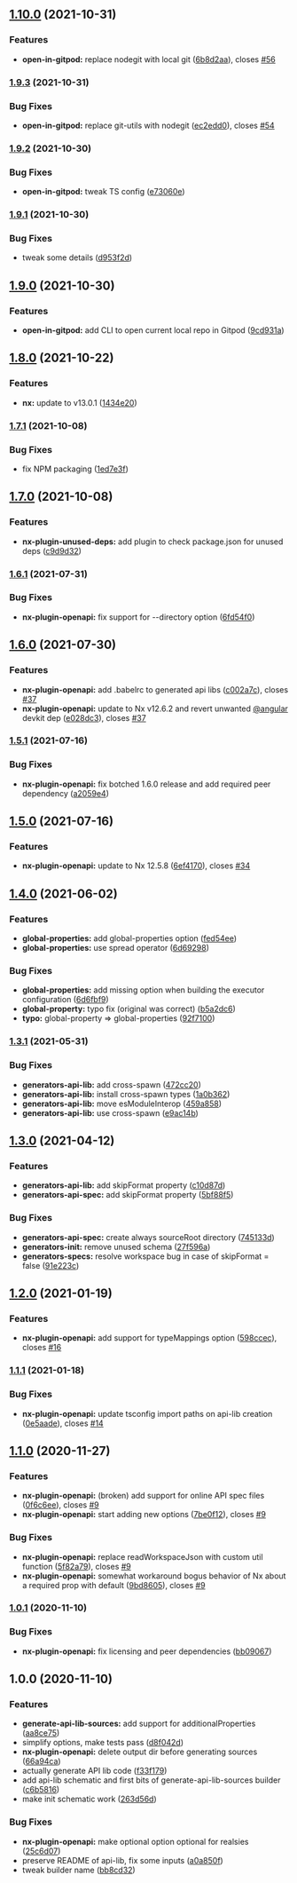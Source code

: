 ## [1.10.0](https://github.com/trumbitta/nx-trumbitta/compare/v1.9.3...v1.10.0) (2021-10-31)


### Features

* **open-in-gitpod:** replace nodegit with local git ([6b8d2aa](https://github.com/trumbitta/nx-trumbitta/commit/6b8d2aa095f9f9d6ee7d751a67c7d14171b06121)), closes [#56](https://github.com/trumbitta/nx-trumbitta/issues/56)

### [1.9.3](https://github.com/trumbitta/nx-trumbitta/compare/v1.9.2...v1.9.3) (2021-10-31)


### Bug Fixes

* **open-in-gitpod:** replace git-utils with nodegit ([ec2edd0](https://github.com/trumbitta/nx-trumbitta/commit/ec2edd03c81dc0bc104ee7e8de864950f626ac0e)), closes [#54](https://github.com/trumbitta/nx-trumbitta/issues/54)

### [1.9.2](https://github.com/trumbitta/nx-trumbitta/compare/v1.9.1...v1.9.2) (2021-10-30)


### Bug Fixes

* **open-in-gitpod:** tweak TS config ([e73060e](https://github.com/trumbitta/nx-trumbitta/commit/e73060e703e3e6ef5fa22e2f70e8f32c602603b1))

### [1.9.1](https://github.com/trumbitta/nx-trumbitta/compare/v1.9.0...v1.9.1) (2021-10-30)


### Bug Fixes

* tweak some details ([d953f2d](https://github.com/trumbitta/nx-trumbitta/commit/d953f2dbda19a482d44a2f07f2b14725f82ab07b))

## [1.9.0](https://github.com/trumbitta/nx-trumbitta/compare/v1.8.0...v1.9.0) (2021-10-30)


### Features

* **open-in-gitpod:** add CLI to open current local repo in Gitpod ([9cd931a](https://github.com/trumbitta/nx-trumbitta/commit/9cd931ad238b4a3282e5776c4c71f1714c2192cd))

## [1.8.0](https://github.com/trumbitta/nx-trumbitta/compare/v1.7.1...v1.8.0) (2021-10-22)


### Features

* **nx:** update to v13.0.1 ([1434e20](https://github.com/trumbitta/nx-trumbitta/commit/1434e20f9340d5f3a96e35155e2b60ea69859f93))

### [1.7.1](https://github.com/trumbitta/nx-trumbitta/compare/v1.7.0...v1.7.1) (2021-10-08)


### Bug Fixes

* fix NPM packaging ([1ed7e3f](https://github.com/trumbitta/nx-trumbitta/commit/1ed7e3f2acb84d9b34df8330dcea60a455b8c360))

## [1.7.0](https://github.com/trumbitta/nx-trumbitta/compare/v1.6.1...v1.7.0) (2021-10-08)


### Features

* **nx-plugin-unused-deps:** add plugin to check package.json for unused deps ([c9d9d32](https://github.com/trumbitta/nx-trumbitta/commit/c9d9d321d0f8dde18795555856cd0979e8c7f236))

### [1.6.1](https://github.com/trumbitta/nx-trumbitta/compare/v1.6.0...v1.6.1) (2021-07-31)


### Bug Fixes

* **nx-plugin-openapi:** fix support for --directory option ([6fd54f0](https://github.com/trumbitta/nx-trumbitta/commit/6fd54f07b73dc2b44076e8aebd1e80e0e8d99668))

## [1.6.0](https://github.com/trumbitta/nx-trumbitta/compare/v1.5.1...v1.6.0) (2021-07-30)


### Features

* **nx-plugin-openapi:** add .babelrc to generated api libs ([c002a7c](https://github.com/trumbitta/nx-trumbitta/commit/c002a7c20b9089918aac22d49b7408a38343d145)), closes [#37](https://github.com/trumbitta/nx-trumbitta/issues/37)
* **nx-plugin-openapi:** update to Nx v12.6.2 and revert unwanted [@angular](https://github.com/angular) devkit dep ([e028dc3](https://github.com/trumbitta/nx-trumbitta/commit/e028dc38e564ecba897ca971a92363350e1558db)), closes [#37](https://github.com/trumbitta/nx-trumbitta/issues/37)

### [1.5.1](https://github.com/trumbitta/nx-trumbitta/compare/v1.5.0...v1.5.1) (2021-07-16)


### Bug Fixes

* **nx-plugin-openapi:** fix botched 1.6.0 release and add required peer dependency ([a2059e4](https://github.com/trumbitta/nx-trumbitta/commit/a2059e4f94a6a5661ec25a7f080721e0b0300a4f))

## [1.5.0](https://github.com/trumbitta/nx-trumbitta/compare/v1.4.0...v1.5.0) (2021-07-16)


### Features

* **nx-plugin-openapi:** update to Nx 12.5.8 ([6ef4170](https://github.com/trumbitta/nx-trumbitta/commit/6ef4170e867c8bef1cbfd9d3582eace5e0681754)), closes [#34](https://github.com/trumbitta/nx-trumbitta/issues/34)

## [1.4.0](https://github.com/trumbitta/nx-trumbitta/compare/v1.3.1...v1.4.0) (2021-06-02)


### Features

* **global-properties:** add global-properties option ([fed54ee](https://github.com/trumbitta/nx-trumbitta/commit/fed54eedfc997343eb24645a2b8e0a534aac307d))
* **global-properties:** use spread operator ([6d69298](https://github.com/trumbitta/nx-trumbitta/commit/6d6929819bfebb3a2ed30e2e3a29b740a2675548))


### Bug Fixes

* **global-properties:** add missing option when building the executor configuration ([6d6fbf9](https://github.com/trumbitta/nx-trumbitta/commit/6d6fbf9700aea59ebae06e31462dd295c16e071c))
* **global-property:** typo fix (original was correct) ([b5a2dc6](https://github.com/trumbitta/nx-trumbitta/commit/b5a2dc66a727cddb6bb84c58e5a911085e010142))
* **typo:** global-property => global-properties ([92f7100](https://github.com/trumbitta/nx-trumbitta/commit/92f710015c0c609b10bb820b7474ca2c5cdad1c9))

### [1.3.1](https://github.com/trumbitta/nx-trumbitta/compare/v1.3.0...v1.3.1) (2021-05-31)


### Bug Fixes

* **generators-api-lib:** add cross-spawn ([472cc20](https://github.com/trumbitta/nx-trumbitta/commit/472cc2091ecc1bcc877c29b5778b969d8ceff54e))
* **generators-api-lib:** install cross-spawn types ([1a0b362](https://github.com/trumbitta/nx-trumbitta/commit/1a0b3622919a1d49a0c3d118fefce4b83ab7aff5))
* **generators-api-lib:** move esModuleInterop ([459a858](https://github.com/trumbitta/nx-trumbitta/commit/459a8583de879fb4c29f4fc4e7c2cce68a813c19))
* **generators-api-lib:** use cross-spawn ([e9ac14b](https://github.com/trumbitta/nx-trumbitta/commit/e9ac14b086c316c57aede4ac2ae499187241e716))

## [1.3.0](https://github.com/trumbitta/nx-trumbitta/compare/v1.2.0...v1.3.0) (2021-04-12)


### Features

* **generators-api-lib:** add skipFormat property ([c10d87d](https://github.com/trumbitta/nx-trumbitta/commit/c10d87da26ad35d892cc69dc03f9f762337fcdf9))
* **generators-api-spec:** add skipFormat property ([5bf88f5](https://github.com/trumbitta/nx-trumbitta/commit/5bf88f5d3bd8d412822ddc52c234110f74d12dfb))


### Bug Fixes

* **generators-api-spec:** create always sourceRoot directory ([745133d](https://github.com/trumbitta/nx-trumbitta/commit/745133dec6b0ca5e940d3ad5d4e86c9335abc502))
* **generators-init:** remove unused schema ([27f596a](https://github.com/trumbitta/nx-trumbitta/commit/27f596a7164f0d50e961f3d52be13a389bf1e8a2))
* **generators-specs:** resolve workspace bug in case of skipFormat = false ([91e223c](https://github.com/trumbitta/nx-trumbitta/commit/91e223c25280d4ceb48e94b1dc5befe3ea32ea8f))

## [1.2.0](https://github.com/trumbitta/nx-trumbitta/compare/v1.1.1...v1.2.0) (2021-01-19)


### Features

* **nx-plugin-openapi:** add support for typeMappings option ([598ccec](https://github.com/trumbitta/nx-trumbitta/commit/598ccec0f84ccc3c7fcbe17b7899f2204a07b27f)), closes [#16](https://github.com/trumbitta/nx-trumbitta/issues/16)

### [1.1.1](https://github.com/trumbitta/nx-trumbitta/compare/v1.1.0...v1.1.1) (2021-01-18)


### Bug Fixes

* **nx-plugin-openapi:** update tsconfig import paths on api-lib creation ([0e5aade](https://github.com/trumbitta/nx-trumbitta/commit/0e5aade6db245d0cd8205d50226410f5a9416c6f)), closes [#14](https://github.com/trumbitta/nx-trumbitta/issues/14)

## [1.1.0](https://github.com/trumbitta/nx-trumbitta/compare/v1.0.1...v1.1.0) (2020-11-27)


### Features

* **nx-plugin-openapi:** (broken) add support for online API spec files ([0f6c6ee](https://github.com/trumbitta/nx-trumbitta/commit/0f6c6eea1033d36449240d84033b6152b1cc4555)), closes [#9](https://github.com/trumbitta/nx-trumbitta/issues/9)
* **nx-plugin-openapi:** start adding new options ([7be0f12](https://github.com/trumbitta/nx-trumbitta/commit/7be0f12d9ec6f48e9a86d9c13a025d35b7dc2fce)), closes [#9](https://github.com/trumbitta/nx-trumbitta/issues/9)


### Bug Fixes

* **nx-plugin-openapi:** replace readWorkspaceJson with custom util function ([5f82a79](https://github.com/trumbitta/nx-trumbitta/commit/5f82a790213d59628c3b5285348989155d63219b)), closes [#9](https://github.com/trumbitta/nx-trumbitta/issues/9)
* **nx-plugin-openapi:** somewhat workaround bogus behavior of Nx about a required prop with default ([9bd8605](https://github.com/trumbitta/nx-trumbitta/commit/9bd86055c1cc56b9a3f5235b6ab6aa0ff136cd2a)), closes [#9](https://github.com/trumbitta/nx-trumbitta/issues/9)

### [1.0.1](https://github.com/trumbitta/nx-trumbitta/compare/v1.0.0...v1.0.1) (2020-11-10)


### Bug Fixes

* **nx-plugin-openapi:** fix licensing and peer dependencies ([bb09067](https://github.com/trumbitta/nx-trumbitta/commit/bb090672622cdbf16cd13a8f9c06c4d1699563a8))

## 1.0.0 (2020-11-10)


### Features

* **generate-api-lib-sources:** add support for additionalProperties ([aa8ce75](https://github.com/trumbitta/nx-trumbitta/commit/aa8ce7559de6cb1ada9aa5ef95e0ac221a969fcf))
* simplify options, make tests pass ([d8f042d](https://github.com/trumbitta/nx-trumbitta/commit/d8f042d8c2b7610b50b2004de4c623df7c8290e1))
* **nx-plugin-openapi:** delete output dir before generating sources ([66a94ca](https://github.com/trumbitta/nx-trumbitta/commit/66a94ca004d52c9383eb58c802bb0c549e3a3050))
* actually generate API lib code ([f33f179](https://github.com/trumbitta/nx-trumbitta/commit/f33f1792263c8ebfd51aaace944dfb05a0af3e44))
* add api-lib schematic and first bits of generate-api-lib-sources builder ([c6b5816](https://github.com/trumbitta/nx-trumbitta/commit/c6b5816238990f92a87ab106719a758bd19bd5b2))
* make init schematic work ([263d56d](https://github.com/trumbitta/nx-trumbitta/commit/263d56d7c622795a60b6ab601d9a4fba94ba593e))


### Bug Fixes

* **nx-plugin-openapi:** make optional option optional for realsies ([25c6d07](https://github.com/trumbitta/nx-trumbitta/commit/25c6d07cded174aa63d789caed10e70b285109bc))
* preserve README of api-lib, fix some inputs ([a0a850f](https://github.com/trumbitta/nx-trumbitta/commit/a0a850f4082a87a334502822b379001247d729cb))
* tweak builder name ([bb8cd32](https://github.com/trumbitta/nx-trumbitta/commit/bb8cd32b7d378b43ba206250732d722a4c0af180))
